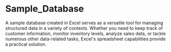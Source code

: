 # Sample_Database
A sample database created in Excel serves as a versatile tool for managing structured data in a variety of contexts. Whether you need to keep track of customer information, monitor inventory levels, analyze sales data, or tackle numerous other data-related tasks, Excel's spreadsheet capabilities provide a practical solution.
 
 
